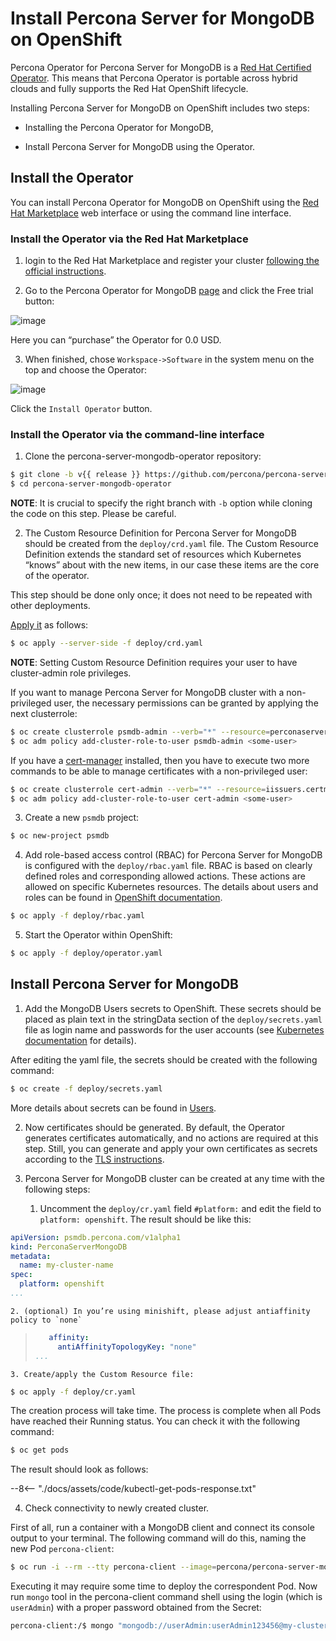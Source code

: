 # Install Percona Server for MongoDB on OpenShift

Percona Operator for Percona Server for MongoDB is a [Red Hat Certified Operator](https://connect.redhat.com/en/partner-with-us/red-hat-openshift-certification). This means that Percona Operator is portable across hybrid clouds and fully supports the Red Hat OpenShift lifecycle.

Installing Percona Server for MongoDB on OpenShift includes two steps:


* Installing the Percona Operator for MongoDB,


* Install Percona Server for MongoDB using the Operator.

## Install the Operator

You can install Percona Operator for MongoDB on OpenShift using the [Red Hat Marketplace](https://marketplace.redhat.com) web interface or using the command line interface.

### Install the Operator via the Red Hat Marketplace


1. login to the Red Hat Marketplace and register your cluster [following the official instructions](https://marketplace.redhat.com/en-us/workspace/clusters/add/register).


2. Go to the Percona Operator for MongoDB [page](https://marketplace.redhat.com/en-us/products/percona-server-for-mongodb) and click the Free trial button:



![image](img/marketplace-operator-page.png)

Here you can “purchase” the Operator for 0.0 USD.


3. When finished, chose `Workspace->Software` in the system menu on the top and choose the Operator:



![image](img/marketplace-operator-install.png)

Click the `Install Operator` button.

### Install the Operator via the command-line interface


1. Clone the percona-server-mongodb-operator repository:

```bash
$ git clone -b v{{ release }} https://github.com/percona/percona-server-mongodb-operator
$ cd percona-server-mongodb-operator
```

**NOTE**: It is crucial to specify the right branch with `-b`
option while cloning the code on this step. Please be careful.


2. The Custom Resource Definition for Percona Server for MongoDB should be
created from the `deploy/crd.yaml` file. The Custom Resource Definition
extends the standard set of resources which Kubernetes “knows” about with the
new items, in our case these items are the core of the operator.

This step should be done only once; it does not need to be repeated with other deployments.

[Apply it](https://kubernetes.io/docs/reference/using-api/server-side-apply/) as follows:

```bash
$ oc apply --server-side -f deploy/crd.yaml
```

**NOTE**: Setting Custom Resource Definition requires your user to
have cluster-admin role privileges.

If you want to manage Percona Server for MongoDB cluster with a
non-privileged user, the necessary permissions can be granted by applying the
next clusterrole:

```bash
$ oc create clusterrole psmdb-admin --verb="*" --resource=perconaservermongodbs.psmdb.percona.com,perconaservermongodbs.psmdb.percona.com/status,perconaservermongodbbackups.psmdb.percona.com,perconaservermongodbbackups.psmdb.percona.com/status,perconaservermongodbrestores.psmdb.percona.com,perconaservermongodbrestores.psmdb.percona.com/status
$ oc adm policy add-cluster-role-to-user psmdb-admin <some-user>
```

If you have a [cert-manager](https://docs.cert-manager.io/en/release-0.8/getting-started/install/openshift.html) installed, then you have to execute two more commands to be able to manage certificates with a non-privileged user:

```bash
$ oc create clusterrole cert-admin --verb="*" --resource=iissuers.certmanager.k8s.io,certificates.certmanager.k8s.io
$ oc adm policy add-cluster-role-to-user cert-admin <some-user>
```


3. Create a new `psmdb` project:

```bash
$ oc new-project psmdb
```


4. Add role-based access control (RBAC) for Percona Server for MongoDB is
configured with the `deploy/rbac.yaml` file. RBAC is
based on clearly defined roles and corresponding allowed actions. These
actions are allowed on specific Kubernetes resources. The details about users
and roles can be found in [OpenShift documentation](https://docs.openshift.com/enterprise/3.0/architecture/additional_concepts/authorization.html).

```bash
$ oc apply -f deploy/rbac.yaml
```


5. Start the Operator within OpenShift:

```bash
$ oc apply -f deploy/operator.yaml
```

## Install Percona Server for MongoDB


1. Add the MongoDB Users secrets to OpenShift. These secrets
should be placed as plain text in the stringData section of the
`deploy/secrets.yaml` file as login name and
passwords for the user accounts (see [Kubernetes
documentation](https://kubernetes.io/docs/concepts/configuration/secret/)
for details).

After editing the yaml file, the secrets should be created
with the following command:

```bash
$ oc create -f deploy/secrets.yaml
```

More details about secrets can be found in [Users](users.md#users).


2. Now certificates should be generated. By default, the Operator generates
certificates automatically, and no actions are required at this step. Still,
you can generate and apply your own certificates as secrets according
to the [TLS instructions](TLS.md#tls).


3. Percona Server for MongoDB cluster can
be created at any time with the following steps:


    1. Uncomment the `deploy/cr.yaml` field `#platform:` and edit the field
to `platform: openshift`. The result should be like this:

```yaml
apiVersion: psmdb.percona.com/v1alpha1
kind: PerconaServerMongoDB
metadata:
  name: my-cluster-name
spec:
  platform: openshift
...
```


    2. (optional) In you’re using minishift, please adjust antiaffinity policy to `none`

> ```yaml
>    affinity:
>      antiAffinityTopologyKey: "none"
> ...
> ```


    3. Create/apply the Custom Resource file:

```bash
$ oc apply -f deploy/cr.yaml
```

The creation process will take time. The process is complete when all Pods
have reached their Running status. You can check it with the following command:

```bash
$ oc get pods
```

The result should look as follows:

--8<-- "./docs/assets/code/kubectl-get-pods-response.txt"

4. Check connectivity to newly created cluster.

First of all, run a container with a MongoDB client and connect its console
output to your terminal. The following command will do this, naming the new
Pod `percona-client`:

```bash
$ oc run -i --rm --tty percona-client --image=percona/percona-server-mongodb:{{ mongodb44recommended }} --restart=Never -- bash -il
```

Executing it may require some time to deploy the correspondent Pod. Now run
`mongo` tool in the percona-client command shell using the login (which is
`userAdmin`) with a proper password obtained from the Secret:

```bash
percona-client:/$ mongo "mongodb://userAdmin:userAdmin123456@my-cluster-name-mongos.psmdb.svc.cluster.local/admin?ssl=false"
```
